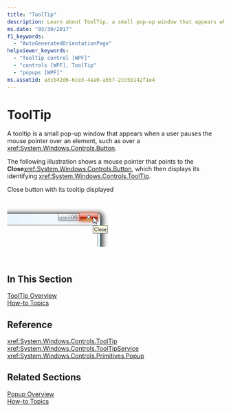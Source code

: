 ```yaml
---
title: "ToolTip"
description: Learn about ToolTip, a small pop-up window that appears when a user pauses the mouse pointer over an element.
ms.date: "03/30/2017"
f1_keywords: 
  - "AutoGeneratedOrientationPage"
helpviewer_keywords: 
  - "ToolTip control [WPF]"
  - "controls [WPF], ToolTip"
  - "popups [WPF]"
ms.assetid: a3cb42d6-6ce3-4aa0-a557-2cc5b142f1e4
---
```

# ToolTip

A tooltip is a small pop-up window that appears when a user pauses the mouse pointer over an element, such as over a <xref:System.Windows.Controls.Button>.  
  
 The following illustration shows a mouse pointer that points to the **Close**<xref:System.Windows.Controls.Button>, which then displays its identifying <xref:System.Windows.Controls.ToolTip>.  
  
 Close button with its tooltip displayed  
  
 ![ToolTip screenshot](./media/ss-ctl-tooltip.png "SS_CTL_tooltip")  
  
## In This Section  

 [ToolTip Overview](tooltip-overview.md)  
  [How-to Topics](tooltip-how-to-topics.md)  
  
## Reference  

 <xref:System.Windows.Controls.ToolTip>  
  <xref:System.Windows.Controls.ToolTipService>  
  <xref:System.Windows.Controls.Primitives.Popup>  
  
## Related Sections  

 [Popup Overview](popup-overview.md)  
  [How-to Topics](popup-how-to-topics.md)
